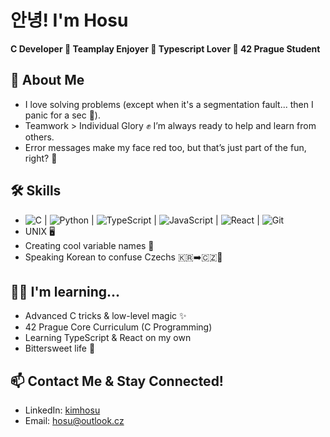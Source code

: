 # 안녕! I'm Hosu
**C Developer 🔹 Teamplay Enjoyer 🔹 Typescript Lover 🔹 42 Prague Student**

## 🚀 About Me
- I love solving problems (except when it's a segmentation fault... then I panic for a sec 🫠).
- Teamwork > Individual Glory ✊ I’m always ready to help and learn from others.
- Error messages make my face red too, but that’s just part of the fun, right? 🔴

## 🛠️ Skills
- <img src="https://img.shields.io/badge/-C-00599C?logo=c&logoColor=white" alt="C"/>
  | <img src="https://img.shields.io/badge/-Python-3776AB?logo=python&logoColor=white" alt="Python"/>
  | <img src="https://img.shields.io/badge/-TypeScript-3178C6?logo=typescript&logoColor=white" alt="TypeScript"/>
  | <img src="https://img.shields.io/badge/-JavaScript-F7DF1E?logo=javascript&logoColor=black" alt="JavaScript"/>
  | <img src="https://img.shields.io/badge/-React-61DAFB?logo=react&logoColor=black" alt="React"/>
  | <img src="https://img.shields.io/badge/-Git-F05032?logo=git&logoColor=white" alt="Git"/>
- UNIX 🖥️
- Creating cool variable names 🧐
- Speaking Korean to confuse Czechs 🇰🇷➡️🇨🇿🤔

## 🧑‍💻 I'm learning...
- Advanced C tricks & low-level magic ✨
- 42 Prague Core Curriculum (C Programming)
- Learning TypeScript & React on my own
- Bittersweet life 🥲

## 📫 Contact Me & Stay Connected!
- LinkedIn: [kimhosu](https://www.linkedin.com/in/kimhosu/)
- Email: hosu@outlook.cz
